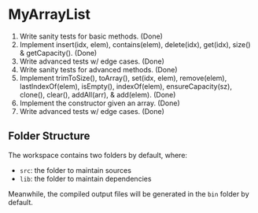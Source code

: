 # MyArrayList
1) Write sanity tests for basic methods. (Done)
2) Implement insert(idx, elem), contains(elem), delete(idx), get(idx), size() & getCapacity(). (Done)
3) Write advanced tests w/ edge cases. (Done)
4) Write sanity tests for advanced methods. (Done)
5) Implement trimToSize(), toArray(), set(idx, elem), remove(elem), lastIndexOf(elem), isEmpty(), indexOf(elem), ensureCapacity(sz), clone(), clear(), addAll(arr), & add(elem). (Done)
6) Implement the constructor given an array. (Done)
7) Write advanced tests w/ edge cases. (Done)

## Folder Structure

The workspace contains two folders by default, where:

- `src`: the folder to maintain sources
- `lib`: the folder to maintain dependencies

Meanwhile, the compiled output files will be generated in the `bin` folder by default.